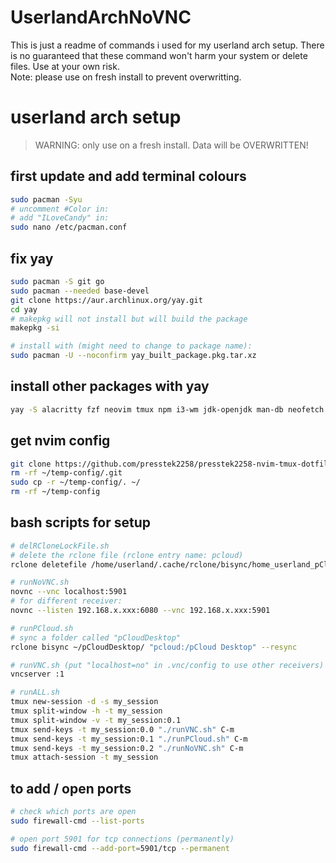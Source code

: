 # UserlandArchNoVNC
This is just a readme of commands i used for my userland arch setup. There is no guaranteed that these command won't harm your system or delete files. Use at your own risk.  
Note: please use on fresh install to prevent overwritting.  

# userland arch setup

> WARNING: only use on a fresh install. Data will be OVERWRITTEN!

## first update and add terminal colours

```bash
sudo pacman -Syu
# uncomment #Color in:
# add "ILoveCandy" in:
sudo nano /etc/pacman.conf
```

## fix yay

```bash
sudo pacman -S git go
sudo pacman --needed base-devel
git clone https://aur.archlinux.org/yay.git
cd yay
# makepkg will not install but will build the package
makepkg -si
```

```bash
# install with (might need to change to package name):
sudo pacman -U --noconfirm yay_built_package.pkg.tar.xz
```

## install other packages with yay

```bash
yay -S alacritty fzf neovim tmux npm i3-wm jdk-openjdk man-db neofetch novnc python-numpy rclone tigervnc tldr ttf-jetbrains-mono xclip
```

## get nvim config

```bash
git clone https://github.com/presstek2258/presstek2258-nvim-tmux-dotfiles.git ~/temp-config
rm -rf ~/temp-config/.git
sudo cp -r ~/temp-config/. ~/
rm -rf ~/temp-config
```

## bash scripts for setup

```bash
# delRCloneLockFile.sh
# delete the rclone file (rclone entry name: pcloud)
rclone deletefile /home/userland/.cache/rclone/bisync/home_userland_pCloudDesktop..pcloud_pCloud_Desktop.lck
```

```bash
# runNoVNC.sh
novnc --vnc localhost:5901
# for different receiver:
novnc --listen 192.168.x.xxx:6080 --vnc 192.168.x.xxx:5901
```

```bash
# runPCloud.sh
# sync a folder called "pCloudDesktop"
rclone bisync ~/pCloudDesktop/ "pcloud:/pCloud Desktop" --resync
```

```bash
# runVNC.sh (put "localhost=no" in .vnc/config to use other receivers)
vncserver :1
```

```bash
# runALL.sh
tmux new-session -d -s my_session
tmux split-window -h -t my_session
tmux split-window -v -t my_session:0.1
tmux send-keys -t my_session:0.0 "./runVNC.sh" C-m
tmux send-keys -t my_session:0.1 "./runPCloud.sh" C-m
tmux send-keys -t my_session:0.2 "./runNoVNC.sh" C-m
tmux attach-session -t my_session
```
## to add / open ports

```bash
# check which ports are open
sudo firewall-cmd --list-ports
```

```bash
# open port 5901 for tcp connections (permanently)
sudo firewall-cmd --add-port=5901/tcp --permanent
```
